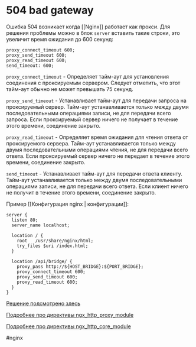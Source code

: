 
# 504 bad gateway

Ошибка 504 возникает когда [[Nginx]] работает как прокси. Для решения проблемы можно в блок `server` вставить такие строки, это увеличит время ожидания до 600 секунд:

```
proxy_connect_timeout 600;
proxy_send_timeout 600;
proxy_read_timeout 600;
send_timeout: 600;
```

`proxy_connect_timeout` - Определяет тайм-аут для установления соединения с проксируемым сервером. Следует отметить, что этот тайм-аут обычно не может превышать 75 секунд.

`proxy_send_timeout` - Устанавливает тайм-аут для передачи запроса на проксируемый сервер. Тайм-аут устанавливается только между двумя последовательными операциями записи, не для передачи всего запроса. Если проксируемый сервер ничего не получает в течение этого времени, соединение закрыто.

`proxy_read_timeout` - Определяет время ожидания для чтения ответа от проксируемого сервера. Тайм-аут устанавливается только между двумя последовательными операциями чтения, не для передачи всего ответа. Если проксируемый сервер ничего не передает в течение этого времени, соединение закрыто.

`send_timeout` - Устанавливает тайм-аут для передачи ответа клиенту. Тайм-аут устанавливается только между двумя последовательными операциями записи, не для передачи всего ответа. Если клиент ничего не получит в течение этого времени, соединение закрыто.

Пример [[Конфигурация nginx | конфигурации]]:

```
server {
  listen 80;
  server_name localhost;

  location / {
    root   /usr/share/nginx/html;
    try_files $uri /index.html;
  }

  location /api/bridge/ {
    proxy_pass http://${HOST_BRIDGE}:${PORT_BRIDGE};
	proxy_connect_timeout 600;
	proxy_send_timeout 600;
	proxy_read_timeout 600;
  }
}
```


[Решение подсмотрено здесь](https://losst.pro/kak-ispravit-504-gateway-time-out-nginx)

[Подробнее про директивы ngx_http_proxy_module](http://nginx.org/en/docs/http/ngx_http_proxy_module.html#proxy_read_timeout)

[Подробнее про директивы ngx_http_core_module](http://nginx.org/en/docs/http/ngx_http_core_module.html)


#nginx